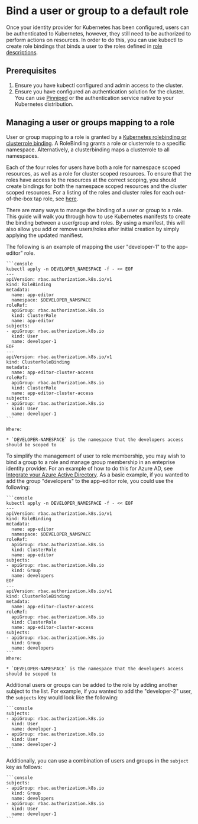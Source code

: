 # Bind a user or group to a default role

Once your identity provider for Kubernetes has been configured, users can be authenticated to Kubernetes, however, they still need to be authorized to perform actions on resources.  In order to do this, you can use kubectl to create role bindings that binds a user to the roles defined in [role descriptions](role-descriptions.hbs.md).

## <a id="prereqs"></a> Prerequisites

1. Ensure you have kubectl configured and admin access to the cluster.
1. Ensure you have configured an authentication solution for the cluster.
You can use [Pinniped](https://pinniped.dev/) or the authentication service native to your Kubernetes distribution.

## <a id="Managing-user-group-to-role"></a> Managing a user or groups mapping to a role

User or group mapping to a role is granted by a [Kubernetes rolebinding or clusterrole binding](https://kubernetes.io/docs/reference/access-authn-authz/rbac/#rolebinding-and-clusterrolebinding).  A RoleBinding grants a role or clusterrole to a specific namespace.  Alternatively, a clusterbinding maps a clusterrole to all namespaces.

Each of the four roles for users have both a role for namespace scoped resources, as well as a role for cluster scoped resources.  To ensure that the roles have access to the resources at the correct scoping, you should create bindings for both the namespace scoped resources and the cluster scoped resources.  For a listing of the roles and cluster roles for each out-of-the-box tap role, see [here](./overview.hbs.md#default-roles).

There are many ways to manage the binding of a user or group to a role.  This guide will walk you through how to use Kubernetes manifests to create the binding between a user/group and roles.  By using a manifest, this will also allow you add or remove users/roles after initial creation by simply applying the updated manifiest.

The following is an example of mapping the user "developer-1" to the app-editor" role.

    ```console
    kubectl apply -n DEVELOPER_NAMESPACE -f - << EOF
    ---
    apiVersion: rbac.authorization.k8s.io/v1
    kind: RoleBinding
    metadata:
      name: app-editor
      namespace: $DEVELOPER_NAMSPACE
    roleRef:
      apiGroup: rbac.authorization.k8s.io
      kind: ClusterRole
      name: app-editor
    subjects:
    - apiGroup: rbac.authorization.k8s.io
      kind: User
      name: developer-1
    EOF
    ---
    apiVersion: rbac.authorization.k8s.io/v1
    kind: ClusterRoleBinding
    metadata:
      name: app-editor-cluster-access
    roleRef:
      apiGroup: rbac.authorization.k8s.io
      kind: ClusterRole
      name: app-editor-cluster-access
    subjects:
    - apiGroup: rbac.authorization.k8s.io
      kind: User
      name: developer-1
    ```

    Where:

    * `DEVELOPER-NAMESPACE` is the namespace that the developers access should be scoped to

To simplify the management of user to role membership, you may wish to bind a group to a role and manage group membership in an enteprise identity provider.  For an example of how to do this for Azure AD, see [Integrate your Azure Active Directory](./azure-ad.hbs.md).  As a basic example, if you wanted to add the group "developers" to the app-editor role, you could use the following:

    ```console
    kubectl apply -n DEVELOPER_NAMESPACE -f - << EOF
    ---
    apiVersion: rbac.authorization.k8s.io/v1
    kind: RoleBinding
    metadata:
      name: app-editor
      namespace: $DEVELOPER_NAMSPACE
    roleRef:
      apiGroup: rbac.authorization.k8s.io
      kind: ClusterRole
      name: app-editor
    subjects:
    - apiGroup: rbac.authorization.k8s.io
      kind: Group
      name: developers
    EOF
    ---
    apiVersion: rbac.authorization.k8s.io/v1
    kind: ClusterRoleBinding
    metadata:
      name: app-editor-cluster-access
    roleRef:
      apiGroup: rbac.authorization.k8s.io
      kind: ClusterRole
      name: app-editor-cluster-access
    subjects:
    - apiGroup: rbac.authorization.k8s.io
      kind: Group
      name: developers
    ```
    Where:

    * `DEVELOPER-NAMESPACE` is the namespace that the developers access should be scoped to

Additional users or groups can be added to the role by adding another subject to the list.  For example, if you wanted to add the "developer-2" user, the `subjects` key would look like the following:

    ```console
    subjects:
    - apiGroup: rbac.authorization.k8s.io
      kind: User
      name: developer-1
    - apiGroup: rbac.authorization.k8s.io
      kind: User
      name: developer-2
    ```

Additionally, you can use a combination of users and groups in the `subject` key as follows:

    ```console
    subjects:
    - apiGroup: rbac.authorization.k8s.io
      kind: Group
      name: developers
    - apiGroup: rbac.authorization.k8s.io
      kind: User
      name: developer-1
    ```